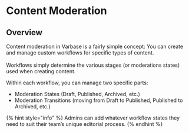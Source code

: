 # Content Moderation

## Overview

Content moderation in Varbase is a fairly simple concept: You can create and manage custom workflows for specific types of content. \
\
Workflows simply determine the various stages (or moderations states) used when creating content.

Within each workflow, you can manage two specific parts:

* Moderation States (Draft, Published, Archived, etc.)
* Moderation Transitions (moving from Draft to Published, Published to Archived, etc.)

{% hint style="info" %}
Admins can add whatever workflow states they need to suit their team’s unique editorial process.
{% endhint %}
